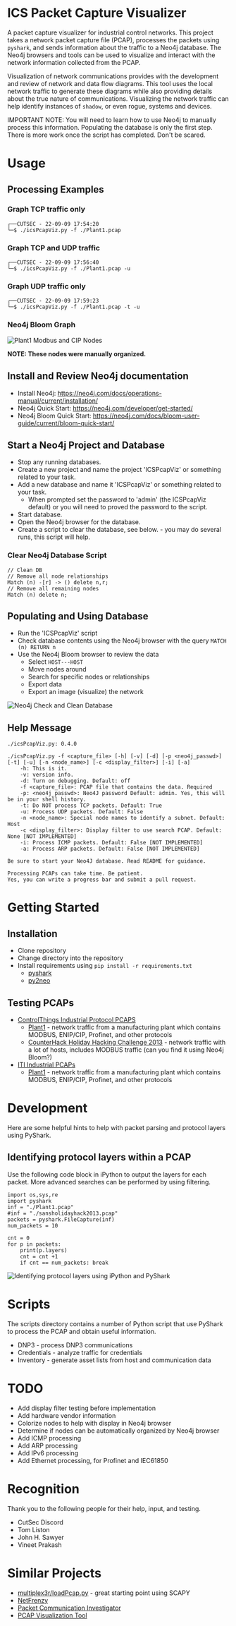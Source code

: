 # ICS Packet Capture Visualizer
A packet capture visualizer for industrial control networks. This project takes a network packet capture file (PCAP), processes the packets using `pyshark`, and sends information about the traffic to a Neo4j database. The Neo4j browsers and tools can be used to visualize and interact with the network information collected from the PCAP.

Visualization of network communications provides with the development and review of network and data flow diagrams. This tool uses the local network traffic to generate these diagrams while also providing details about the true nature of communications. Visualizing the network traffic can help identify instances of `shadow`, or even rogue, systems and devices.

IMPORTANT NOTE: You will need to learn how to use Neo4j to manually process this information. Populating the database is only the first step. There is more work once the script has completed. Don't be scared.

# Usage
## Processing Examples
### Graph TCP traffic only
```
┌──CUTSEC - 22-09-09 17:54:20
└─$ ./icsPcapViz.py -f ./Plant1.pcap
```
### Graph TCP and UDP traffic
```
┌──CUTSEC - 22-09-09 17:56:40
└─$ ./icsPcapViz.py -f ./Plant1.pcap -u
```

### Graph UDP traffic only
```
┌──CUTSEC - 22-09-09 17:59:23
└─$ ./icsPcapViz.py -f ./Plant1.pcap -t -u
```
### Neo4j Bloom Graph
![Plant1 Modbus and CIP Nodes](./images/plant1_modbus_cip.png)

**NOTE: These nodes were manually organized.**

## Install and Review Neo4j documentation
* Install Neo4j: https://neo4j.com/docs/operations-manual/current/installation/
* Neo4j Quick Start: https://neo4j.com/developer/get-started/
* Neo4j Bloom Quick Start: https://neo4j.com/docs/bloom-user-guide/current/bloom-quick-start/

## Start a Neo4j Project and Database
* Stop any running databases.
* Create a new project and name the project 'ICSPcapViz' or something related to your task.
* Add a new database and name it 'ICSPcapViz' or something related to your task.
  * When prompted set the password to 'admin' (the ICSPcapViz default) or you will need to proved the password to the script.
* Start database.
* Open the Neo4j browser for the database.
* Create a script to clear the database, see below. - you may do several runs, this script will help.

### Clear Neo4j Database Script
```
// Clean DB
// Remove all node relationships
Match (n) -[r] -> () delete n,r;
// Remove all remaining nodes
Match (n) delete n;
```

## Populating and Using Database
* Run the 'ICSPcapViz' script
* Check database contents using the Neo4j browser with the query `MATCH (n) RETURN n`
* Use the Neo4j Bloom browser to review the data
  * Select `HOST---HOST`
  * Move nodes around
  * Search for specific nodes or relationships
  * Export data
  * Export an image (visualize) the network

![Neo4j Check and Clean Database](./images/neo4j_check_db_clean_db.png)

## Help Message
```
./icsPcapViz.py: 0.4.0

./icsPcapViz.py -f <capture_file> [-h] [-v] [-d] [-p <neo4j_passwd>] [-t] [-u] [-n <node_name>] [-c <display_filter>] [-i] [-a]
    -h: This is it.
    -v: version info.
    -d: Turn on debugging. Default: off
    -f <capture_file>: PCAP file that contains the data. Required
    -p: <neo4j_passwd>: Neo4J password Default: admin. Yes, this will be in your shell history.
    -t: Do NOT process TCP packets. Default: True
    -u: Process UDP packets. Default: False
    -n <node_name>: Special node names to identify a subnet. Default: Host
    -c <display_filter>: Display filter to use search PCAP. Default: None [NOT IMPLEMENTED]
    -i: Process ICMP packets. Default: False [NOT IMPLEMENTED]
    -a: Process ARP packets. Default: False [NOT IMPLEMENTED]

Be sure to start your Neo4J database. Read README for guidance.

Processing PCAPs can take time. Be patient.
Yes, you can write a progress bar and submit a pull request.
```

# Getting Started
## Installation

* Clone repository
* Change directory into the repository
* Install requirements using `pip install -r requirements.txt`
  * [pyshark](https://pypi.org/project/pyshark/) 
  * [py2neo](https://pypi.org/project/py2neo/) 

## Testing PCAPs

* [ControlThings Industrial Protocol PCAPS](https://github.com/ControlThings-io/ct-samples/tree/master/Protocols)
  * [Plant1](https://github.com/ControlThings-io/ct-samples/raw/master/Protocols/Combined/Plant1.pcap) - network traffic from a manufacturing plant which contains MODBUS, ENIP/CIP, Profinet, and other protocols
  * [CounterHack Holiday Hacking Challenge 2013](https://github.com/ControlThings-io/ct-samples/raw/master/Protocols/Combined/SANS_HolidayHack_2013.pcap) - network traffic with a lot of hosts, includes MODBUS traffic (can you find it using Neo4j Bloom?)
* [ITI Industrial PCAPs](https://github.com/ITI/ICS-Security-Tools/tree/master/pcaps)
  * [Plant1](https://github.com/ITI/ICS-Security-Tools/raw/master/pcaps/Combined/Plant1.pcap) - network traffic from a manufacturing plant which contains MODBUS, ENIP/CIP, Profinet, and other protocols

# Development
Here are some helpful hints to help with packet parsing and protocol layers using PyShark.

## Identifying protocol layers within a PCAP
Use the following code block in iPython to output the layers for each packet. More advanced searches can be performed by using filtering.

```
import os,sys,re
import pyshark
inf = "./Plant1.pcap"
#inf = "./sansholidayhack2013.pcap"
packets = pyshark.FileCapture(inf)
num_packets = 10

cnt = 0
for p in packets:
    print(p.layers)
    cnt = cnt +1
    if cnt == num_packets: break
```

![Identifying protocol layers using iPython and PyShark](./images/ipython_pyshark_protocol_layers.gif)

# Scripts

The scripts directory contains a number of Python script that use PyShark to process the PCAP and obtain useful information.

* DNP3 - process DNP3 communications
* Credentials - analyze traffic for credentials
* Inventory - generate asset lists from host and communication data

# TODO
* Add display filter testing before implementation
* Add hardware vendor information
* Colorize nodes to help with display in Neo4j browser
* Determine if nodes can be automatically organized by Neo4j browser
* Add ICMP processing
* Add ARP processing
* Add IPv6 processing
* Add Ethernet processing, for Profinet and IEC61850

# Recognition

Thank you to the following people for their help, input, and testing.

* CutSec Discord
* Tom Liston
* John H. Sawyer
* Vineet Prakash 

# Similar Projects
* [multiplex3r/loadPcap.py](https://gist.github.com/multiplex3r/a04a8cfc1dcedb2e5553ff7c850c9450) - great starting point using SCAPY
* [NetFrenzy](https://github.com/CoalfireFederal/NetFrenzy)
* [Packet Communication Investigator](https://github.com/michoo/pci)
* [PCAP Visualization Tool](https://github.com/Sh3lldor/PVT)